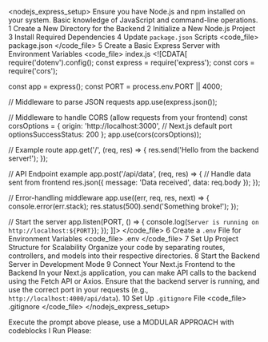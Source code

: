 <prompt><nodejs_express_setup>
  <instructions>
    <title>How to Set Up a Node.js Backend for a Next.js Application</title>
    <prerequisites>
      <item>Ensure you have Node.js and npm installed on your system.</item>
      <item>Basic knowledge of JavaScript and command-line operations.</item>
    </prerequisites>
    <steps>
      <step>
        <number>1</number>
        <description>Create a New Directory for the Backend</description>
        <action>
          <command><![CDATA[
mkdir backend
cd backend
          ]]></command>
        </action>
      </step>
      <step>
        <number>2</number>
        <description>Initialize a New Node.js Project</description>
        <action>
          <command><![CDATA[
npm init -y
          ]]></command>
        </action>
      </step>
      <step>
        <number>3</number>
        <description>Install Required Dependencies</description>
        <action>
          <command><![CDATA[
npm install express cors dotenv
npm install --save-dev nodemon
          ]]></command>
        </action>
      </step>
      <step>
        <number>4</number>
        <description>Update <code>package.json</code> Scripts</description>
        <code_file>
          <name>package.json</name>
          <content><![CDATA[
{
  "scripts": {
    "start": "node index.js",
    "dev": "nodemon index.js"
  }
}
          ]]></content>
        </code_file>
      </step>
      <step>
        <number>5</number>
        <description>Create a Basic Express Server with Environment Variables</description>
        <code_file>
          <name>index.js</name>
          <content><![CDATA[
require('dotenv').config();
const express = require('express');
const cors = require('cors');

const app = express();
const PORT = process.env.PORT || 4000;

// Middleware to parse JSON requests
app.use(express.json());

// Middleware to handle CORS (allow requests from your frontend)
const corsOptions = {
  origin: 'http://localhost:3000', // Next.js default port
  optionsSuccessStatus: 200
};
app.use(cors(corsOptions));

// Example route
app.get('/', (req, res) => {
  res.send('Hello from the backend server!');
});

// API Endpoint example
app.post('/api/data', (req, res) => {
  // Handle data sent from frontend
  res.json({ message: 'Data received', data: req.body });
});

// Error-handling middleware
app.use((err, req, res, next) => {
  console.error(err.stack);
  res.status(500).send('Something broke!');
});

// Start the server
app.listen(PORT, () => {
  console.log(`Server is running on http://localhost:${PORT}`);
});
          ]]></content>
        </code_file>
      </step>
      <step>
        <number>6</number>
        <description>Create a <code>.env</code> File for Environment Variables</description>
        <code_file>
          <name>.env</name>
          <content><![CDATA[
PORT=4000
          ]]></content>
        </code_file>
      </step>
      <step>
        <number>7</number>
        <description>Set Up Project Structure for Scalability</description>
        <action>
          <command><![CDATA[
mkdir routes controllers models
          ]]></command>
        </action>
        <note>Organize your code by separating routes, controllers, and models into their respective directories.</note>
      </step>
      <step>
        <number>8</number>
        <description>Start the Backend Server in Development Mode</description>
        <action>
          <command><![CDATA[
npm run dev
          ]]></command>
        </action>
      </step>
      <step>
        <number>9</number>
        <description>Connect Your Next.js Frontend to the Backend</description>
        <note>
          In your Next.js application, you can make API calls to the backend using the Fetch API or Axios. Ensure that the backend server is running, and use the correct port in your requests (e.g., <code>http://localhost:4000/api/data</code>).
        </note>
      </step>
      <step>
        <number>10</number>
        <description>Set Up <code>.gitignore</code> File</description>
        <code_file>
          <name>.gitignore</name>
          <content><![CDATA[
node_modules/
.env
          ]]></content>
        </code_file>
      </step>
    </steps>
  </instructions>
</nodejs_express_setup></prompt>

<execution>
  <action>Execute the prompt above please, use a MODULAR APPROACH with codeblocks I Run Please:</action>
</execution>

